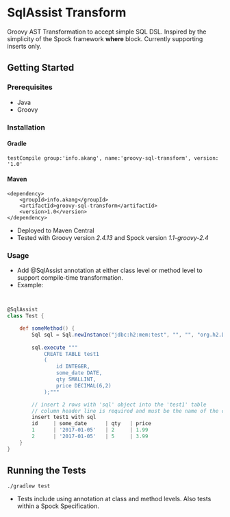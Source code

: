 # SqlAssist Transform

Groovy AST Transformation to accept simple SQL DSL. Inspired by the simplicity of the Spock framework **where** block. Currently supporting inserts only.

## Getting Started

### Prerequisites

* Java
* Groovy

### Installation

#### Gradle

```
testCompile group:'info.akang', name:'groovy-sql-transform', version: '1.0'
```

#### Maven

```
<dependency>
    <groupId>info.akang</groupId>
    <artifactId>groovy-sql-transform</artifactId>
    <version>1.0</version>
</dependency>
```

* Deployed to Maven Central
* Tested with Groovy version *2.4.13* and Spock version *1.1-groovy-2.4*

### Usage

* Add @SqlAssist annotation at either class level or method level to support compile-time transformation.
* Example:

```groovy


@SqlAssist
class Test {

    def someMethod() {
        Sql sql = Sql.newInstance("jdbc:h2:mem:test", "", "", "org.h2.Driver")
        
        sql.execute """
            CREATE TABLE test1
            (
                id INTEGER,
                some_date DATE,
                qty SMALLINT,
                price DECIMAL(6,2)
            );"""

        // insert 2 rows with 'sql' object into the 'test1' table
        // column header line is required and must be the name of the columns to be inserted into.
        insert test1 with sql
        id     | some_date      | qty   | price
        1      | '2017-01-05'   | 2     | 1.99
        2      | '2017-01-05'   | 5     | 3.99
    }
}
```

## Running the Tests

```
./gradlew test
```

* Tests include using annotation at class and method levels. Also tests within a Spock Specification.

